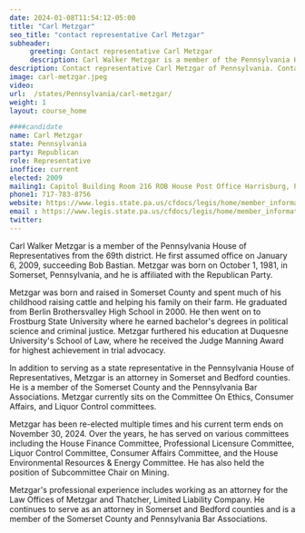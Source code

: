```yaml
---
date: 2024-01-08T11:54:12-05:00
title: "Carl Metzgar"
seo_title: "contact representative Carl Metzgar"
subheader:
     greeting: Contact representative Carl Metzgar
     description: Carl Walker Metzgar is a member of the Pennsylvania House of Representatives from the 69th district. He first assumed office on January 6, 2009, succeeding Bob Bastian. Metzgar was born on October 1, 1981, in Somerset, Pennsylvania, and he is affiliated with the Republican Party.
description: Contact representative Carl Metzgar of Pennsylvania. Contact information for Carl Metzgar includes email address, phone number, and mailing address.
image: carl-metzgar.jpeg
video:
url:  /states/Pennsylvania/carl-metzgar/
weight: 1
layout: course_home

####candidate
name: Carl Metzgar
state: Pennsylvania
party: Republican
role: Representative
inoffice: current
elected: 2009
mailing1: Capitol Building Room 216 ROB House Post Office Harrisburg, PA 17120
phone1: 717-783-8756
website: https://www.legis.state.pa.us/cfdocs/legis/home/member_information/House_bio.cfm?id=1174/
email : https://www.legis.state.pa.us/cfdocs/legis/home/member_information/House_bio.cfm?id=1174/
twitter:
---
```


Carl Walker Metzgar is a member of the Pennsylvania House of Representatives from the 69th district. He first assumed office on January 6, 2009, succeeding Bob Bastian. Metzgar was born on October 1, 1981, in Somerset, Pennsylvania, and he is affiliated with the Republican Party.

Metzgar was born and raised in Somerset County and spent much of his childhood raising cattle and helping his family on their farm. He graduated from Berlin Brothersvalley High School in 2000. He then went on to Frostburg State University where he earned bachelor's degrees in political science and criminal justice. Metzgar furthered his education at Duquesne University's School of Law, where he received the Judge Manning Award for highest achievement in trial advocacy.

In addition to serving as a state representative in the Pennsylvania House of Representatives, Metzgar is an attorney in Somerset and Bedford counties. He is a member of the Somerset County and the Pennsylvania Bar Associations. Metzgar currently sits on the Committee On Ethics, Consumer Affairs, and Liquor Control committees.

Metzgar has been re-elected multiple times and his current term ends on November 30, 2024. Over the years, he has served on various committees including the House Finance Committee, Professional Licensure Committee, Liquor Control Committee, Consumer Affairs Committee, and the House Environmental Resources & Energy Committee. He has also held the position of Subcommittee Chair on Mining.

Metzgar's professional experience includes working as an attorney for the Law Offices of Metzgar and Thatcher, Limited Liability Company. He continues to serve as an attorney in Somerset and Bedford counties and is a member of the Somerset County and Pennsylvania Bar Associations.
